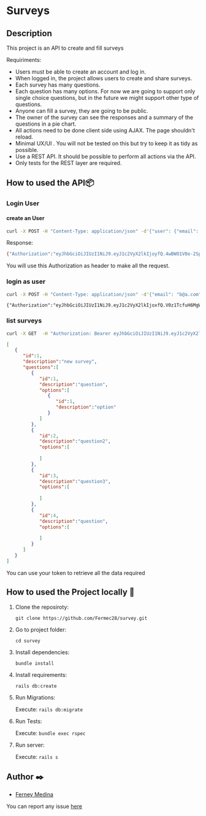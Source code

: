# Surveys

## Description

This project is an API to create and fill surveys

Requiriments:

- Users must be able to create an account and log in.
- When logged in, the project allows users to create and share surveys. 
- Each survey has many questions. 
- Each question has many options. For now we are going to support only single choice questions, but in the future we might support other type of questions.
- Anyone can fill a survey, they are going to be public.
- The owner of the survey can see the responses and a summary of the questions in a pie chart.
- All actions need to be done client side using AJAX. The page shouldn't reload.
- Minimal UX/UI . You will not be tested on this but try to keep it as tidy as possible.
- Use a REST API. It should be possible to perform all actions via the API.
- Only tests for the REST layer are required.

## How to used the API📦

### Login User

#### create an User
```bash
curl -X POST -H "Content-Type: application/json" -d'{"user": {"email": "b@a.com", "password": "test", "password_confirmation": "test"}}' http://localhost:3000/api/v1/users
```
Response: 
```bash
{"Authorization":"eyJhbGciOiJIUzI1NiJ9.eyJ1c2VyX2lkIjoyfQ.4wBWO1V8e-2SpT_TqvZLsnAp6-SLTgbQZjyaMQpEqpY","id":2,"email":"b@a.com"}
```

You will use this Authorization as  header to make all the request.

### login as user

```bash
curl -X POST -H "Content-Type: application/json" -d'{"email": "b@a.com", "password": "test"}' http://localhost:3000/api/v1/login
```

```
{"Authorization":"eyJhbGciOiJIUzI1NiJ9.eyJ1c2VyX2lkIjoxfQ.V0z1TcfuH6MgWtsXxcz0cejD1e6ES3lvfF6uqtU6CAg","id":1,"email":"a@a.com"}

```

### list surveys
```bash
curl -X GET  -H "Authorization: Bearer eyJhbGciOiJIUzI1NiJ9.eyJ1c2VyX2lkIjoxfQ.V0z1TcfuH6MgWtsXxcz0cejD1e6ES3lvfF6uqtU6CAg" -H "Content-Type: application/json" http://localhost:3000/api/v1/surveys
```

```json
[
   {
      "id":1,
      "description":"new survey",
      "questions":[
         {
            "id":1,
            "description":"question",
            "options":[
               {
                  "id":1,
                  "description":"option"
               }
            ]
         },
         {
            "id":2,
            "description":"question2",
            "options":[
               
            ]
         },
         {
            "id":3,
            "description":"question3",
            "options":[
               
            ]
         },
         {
            "id":4,
            "description":"question",
            "options":[
               
            ]
         }
      ]
   }
]
```

You can use your token to retrieve all the data required

## How to used the Project locally 🔧

1. Clone the reposiroty:

   `git clone https://github.com/Fermec28/survey.git`

2. Go to project folder:

   `cd survey`

3. Install dependencies:

   `bundle install`

4. Install requirements:

   `rails db:create`

5. Run Migrations:

   Execute:
   `rails db:migrate`

6. Run Tests:

   Execute:
   `bundle exec rspec`

7. Run server:

   Execute:
   `rails s`

## Author ✒️

- [Ferney Medina](https://github.com/Fermec28)


You can report any issue [here](https://github.com/Fermec28/survey/projects/1)